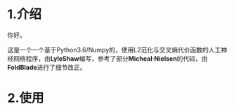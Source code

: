 # 1.介绍

你好。

这是一个一个基于Python3.6/Numpy的，使用L2范化与交叉熵代价函数的人工神经网络程序，由**LyleShaw**编写，参考了部分**Micheal·Nielsen**的代码，由**FoldBlade**进行了细节改正。

# 2.使用

